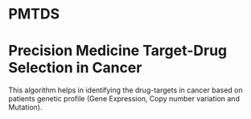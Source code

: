 # PMTDS
# Precision Medicine Target-Drug Selection in Cancer

This algorithm helps in identifying the drug-targets in cancer based on patients genetic profile (Gene Expression, Copy number variation and Mutation). 
